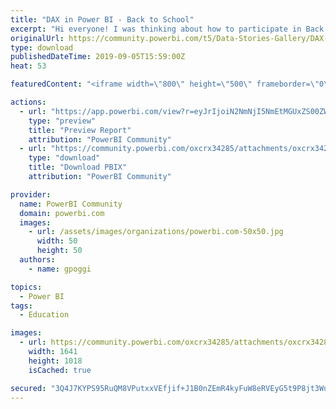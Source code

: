 ```yaml
---
title: "DAX in Power BI - Back to School"
excerpt: "Hi everyone! I was thinking about how to participate in Back to school contest last week and I said what do I like? and how it can be useful for"
originalUrl: https://community.powerbi.com/t5/Data-Stories-Gallery/DAX-in-Power-BI-Back-to-School/m-p/785063
type: download
publishedDateTime: 2019-09-05T15:59:00Z
heat: 53

featuredContent: "<iframe width=\"800\" height=\"500\" frameborder=\"0\" src=\"https://app.powerbi.com/view?r=eyJrIjoiN2NmNjI5NmEtMGUxZS00ZWRiLTlhZDgtMjU4NmFmNzkxMjI4IiwidCI6ImNhMWQwOGIwLTk1NDMtNGJkOS04NzE4LTQyYmVjZGRjNzc4NiIsImMiOjR9\"></iframe>"

actions:
  - url: "https://app.powerbi.com/view?r=eyJrIjoiN2NmNjI5NmEtMGUxZS00ZWRiLTlhZDgtMjU4NmFmNzkxMjI4IiwidCI6ImNhMWQwOGIwLTk1NDMtNGJkOS04NzE4LTQyYmVjZGRjNzc4NiIsImMiOjR9"
    type: "preview"
    title: "Preview Report"
    attribution: "PowerBI Community"
  - url: "https://community.powerbi.com/oxcrx34285/attachments/oxcrx34285/DataStoriesGallery/2931/2/DAX_In_Power_BI.pbix"
    type: "download"
    title: "Download PBIX"
    attribution: "PowerBI Community"

provider:
  name: PowerBI Community
  domain: powerbi.com
  images:
    - url: /assets/images/organizations/powerbi.com-50x50.jpg
      width: 50
      height: 50
  authors:
    - name: gpoggi

topics:
  - Power BI
tags:
  - Education

images:
  - url: https://community.powerbi.com/oxcrx34285/attachments/oxcrx34285/DataStoriesGallery/2931/3/Thumbnail%20Dax%20In%20Power%20BI_2.png
    width: 1641
    height: 1018
    isCached: true

secured: "3Q4J7KYPS95RuQM8VPutxxVEfjif+J1B0nZEmR4kyFuW8eRVEyG5t9P8jt3WuMp7TDNb3RZ1N+rl8uP7GYDq++/n1YelxXgz1Qgh6oyJB7RTwWOFtzoEXMEN8XlrnIFZst8QwN9AXeEL4321+GNxWmbFsp70jh8vY3u4JDGsIiFppeyvegLXNwNYfuDF2zau4d4NL2xNcZoClAo1AY699yLfX+ypmOVjf5Q3eCBvK4eRXa6qDo9Ncuul5IAQJ/HlkOnvZpYewpqQo2GmrrcPQp6W8taCQktZX8KuNwCfnWWLjz3hvdYYIMTT9uGdwGT/ILLqfydt7bJxzUEH8eqjGlywY7iuj/Ru8LVxOYrhNdEMuf0Ab8v0jwPr8d8UokiitkQ+RfOSawJXR5mPsS34URf42eZZ2BfqdmQgWwQa2SQ=;owNwQKDYdOC5pa58450VmQ=="
---
```



